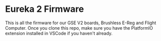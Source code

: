 # Eureka 2 Firmware
This is all the firmware for our GSE V2 boards, Brushless E-Reg and Flight Computer. Once you clone this repo, make sure you have the PlatformIO extension installed in VSCode if you haven't already.
